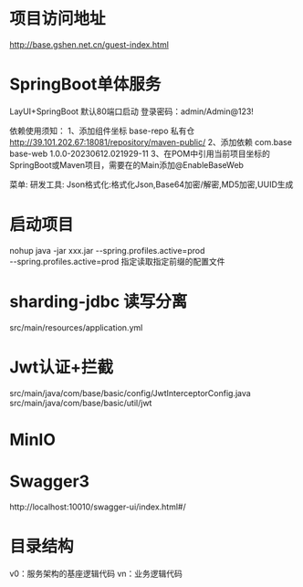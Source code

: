 # 项目访问地址
http://base.gshen.net.cn/guest-index.html


# SpringBoot单体服务
LayUI+SpringBoot
默认80端口启动
登录密码：admin/Admin@123!

依赖使用须知：
1、添加组件坐标
<repositories>
<repository>
<id>base-repo</id>
<name>私有仓</name>
<url>http://39.101.202.67:18081/repository/maven-public/</url>
</repository>
</repositories>
2、添加依赖
<dependency>
<groupId>com.base</groupId>
<artifactId>base-web</artifactId>
<version>1.0.0-20230612.021929-11</version>
</dependency>
3、在POM中引用当前项目坐标的SpringBoot或Maven项目，需要在的Main添加@EnableBaseWeb

菜单:
    研发工具:
        Json格式化:格式化Json,Base64加密/解密,MD5加密,UUID生成

# 启动项目
nohup java -jar xxx.jar --spring.profiles.active=prod  
--spring.profiles.active=prod  指定读取指定前缀的配置文件

# sharding-jdbc 读写分离
src/main/resources/application.yml

# Jwt认证+拦截
src/main/java/com/base/basic/config/JwtInterceptorConfig.java
src/main/java/com/base/basic/util/jwt

# MinIO

# Swagger3
http://localhost:10010/swagger-ui/index.html#/

# 目录结构
v0：服务架构的基座逻辑代码
vn：业务逻辑代码
